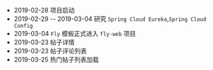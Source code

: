 * 2019-02-28 项目启动
* 2019-02-29 -- 2019-03-04 研究 `Spring Cloud Eureka`,`Spring Cloud Config`
* 2019-03-04 `Fly` 模板正式进入 `fly-web` 项目
* 2019-03-23 帖子详情
* 2019-03-23 帖子评论列表
* 2019-03-25 热门帖子列表加载